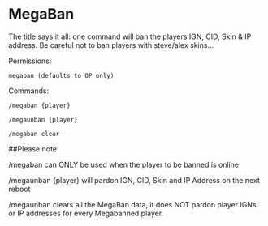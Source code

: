 # MegaBan


The title says it all: one command will ban the players IGN, CID, Skin & IP address.
Be careful not to ban players with steve/alex skins...

Permissions:

`megaban (defaults to OP only)`


Commands:

`/megaban {player}`

`/megaunban {player}`

`/megaban clear`


##Please note:

/megaban can ONLY be used when the player to be banned is online

/megaunban {player} will pardon IGN, CID, Skin and IP Address on the next reboot

/megaunban clears all the MegaBan data, it does NOT pardon player IGNs or IP addresses for every Megabanned player.


